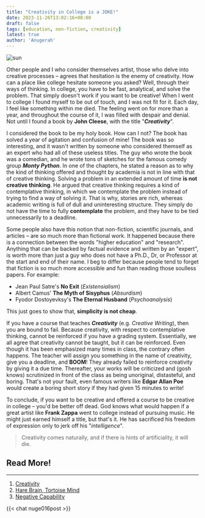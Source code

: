 ```yaml
---
title: "Creativity in College is a JOKE!"
date: 2023-11-26T13:02:16+08:00
draft: false
tags: [education, non-fiction, creativity]
latest: true
author: 'Anugerah'
---
```


![sun](/sun.png#center)

Other people and I who consider themselves artist, those who delve into creative processes – agrees that hesitation is the enemy of creativity. How can a place like college hesitate someone you asked? Well, through their ways of thinking. In college, you have to be fast, analytical, and solve the problem. That simply doesn't work if you want to be creative! When I went to college I found myself to be out of touch, and I was not fit for it. Each day, I feel like something within me died. The feeling went on for more than a year, and throughout the course of it, I was filled with despair and denial. Not until I found a book by **John Cleese**, with the title "***Creativity***".

I considered the book to be my holy book. How can I not? The book has solved a year of agitation and confusion of mine! The book was so interesting, and it wasn't written by someone who considered themself as an expert who had all of these useless titles. The guy who wrote the book was a comedian, and he wrote tons of sketches for the famous comedy group ***Monty Python***. In one of the chapters, he stated a reason as to why the kind of thinking offered and thought by academia is not in line with that of creative thinking. Solving a problem in an extended amount of time **is not creative thinking**. He argued that creative thinking requires a kind of contemplative thinking, in which we contemplate the problem instead of trying to find a way of solving it. That is why, stories are rich, whereas academic writing is full of dull and uninteresting structure. They simply do not have the time to fully **contemplate** the problem, and they have to be tied unnecessarily to a deadline.

Some people also have this notion that non-fiction, scientific journals, and articles – are so much more than fictional work. It happened because there is a connection between the words "higher education" and "research". Anything that can be backed by factual evidence and written by an "expert", is worth more than just a guy who does not have a Ph.D., Dr, or Professor at the start and end of their name. I beg to differ because people tend to forget that fiction is so much more accessible and fun than reading those soulless papers. For example:

- Jean Paul Satre's **No Exit** (*Existensialism*)
- Albert Camus' **The Myth of Sisyphus** (*Absurdism*)
- Fyodor Dostoyevksy's **The Eternal Husband** (*Psychoanalysis*)

This just goes to show that, **simplicity is not cheap**.

If you have a course that teaches ***Creativity*** (e.g. *Creative Writing*), then you are bound to fail. Because creativity, with respect to contemplative thinking, cannot be reinforced if you have a grading system. Essentially, we all agree that creativity cannot be taught, but it can be reinforced. Even though it has been emphasized many times in class, the contrary often happens. The teacher will assign you something in the name of creativity, give you a deadline, and **BOOM**! They already failed to reinforce creativity by giving it a due time. Thereafter, your works will be criticized and (gosh knows) scrutinized in front of the class as being unoriginal, distasteful, and boring. That's not your fault, even famous writers like **Edgar Allan Poe** would create a boring short story if they had given 15 minutes to write!

To conclude, if you want to be creative and offered a course to be creative in college – you'd be better off dead. God knows what would happen if a great artist like **Frank Zappa** went to college instead of pursuing music. He might just earned himself a title, but that's it. He has sacrificed his freedom of expression only to jerk off his "*intelligence*". 

>Creativity comes naturally, and if there is hints of artificiality, it will die.

## Read More!
---
1. [Creativity](https://app.thestorygraph.com/books/4b89fd4d-332f-408e-b8b6-f065b69a1bbe)
2. [Hare Brain, Tortoise Mind](https://app.thestorygraph.com/books/fa5f300e-e0d1-40c6-b069-cdf46fcb6339)
3. [Negative Capability](https://aeon.co/essays/it-is-art-not-apps-that-helps-us-with-our-complex-feelings)

{{< chat nuge016post >}}
